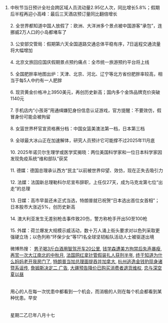 1. 中秋节当日预计全社会跨区域人员流动量2.95亿人次，同比增长5.8%；假期后半程再迎小高峰：最后三天酒店预订量同比翻倍增长 </br></br> 2. 全世界都知道中国人放假了：欧洲、大洋洲多个景点被中国游客“承包”，连挪威2万人口的小岛都堵车了 </br></br> 3. 公安部交管局：假期第六天全国道路交通总体平稳有序，7日返程交通流量将大幅增加 </br></br> 4. 北京文旅回应国庆假期景点预约痛点：全市统一旅游预约平台将上线 </br></br> 5. 全国肥胖率地图出炉：天津、北京、河北、辽宁等北方省份肥胖率较高，相当于每5人中约有一人肥胖 </br></br> 6. 现货黄金价格冲上3950美元，再创历史新高；国内多个金饰品牌克价突破1140元 </br></br> 7. 手机店内“小孩哥”用通缉嫌犯身份信息认证游戏，官方提醒：不要效仿，假冒身份可能会被拘留 </br></br> 8. 女篮世界杯官宣资格赛分档：中国女篮美澳法第一档，日本第三档 </br></br> 9. 全球最大冰山正在加速解体，研究人员预计它可能撑不过2025年11月底 </br></br> 10. 2025年诺贝尔生理学或医学奖揭晓：两位美国科学家和一位日本科学家因发现免疫系统“维和部队”获奖 </br></br> 11. 德媒：德国总理承认西方“民主”以前被世界仰望、效仿，现在正失去吸引力 </br></br> 12. 法媒：法国新总理勒科尔尼宣布辞职，上任仅27天，成为马克龙第七位“出走”的总理 </br></br> 13. 日媒：高市早苗还未正式当选，特朗普就已祝贺“日本选出首位女首相”；日本股市大涨近5%，创历史新高 </br></br> 14. 澳大利亚发生无差别枪击事件致20伤，警方称枪手开出50至100枪 </br></br> 15. 外媒：荷兰爆发大规模示威活动，数十万人涌上街头要求对以色列采取更强硬立场；以色列称“环保少女”等171名全球坚韧船队活动人士被驱逐出境 </br></br> 微博热搜：  [男子喝3斤白酒用智驾开车20公里](https://s.weibo.com/weibo?q=%E7%94%B7%E5%AD%90%E5%96%9D3%E6%96%A4%E7%99%BD%E9%85%92%E7%94%A8%E6%99%BA%E9%A9%BE%E5%BC%80%E8%BD%A620%E5%85%AC%E9%87%8C),  [钱学森遭美方拘禁后失声暴瘦](https://s.weibo.com/weibo?q=%E9%92%B1%E5%AD%A6%E6%A3%AE%E9%81%AD%E7%BE%8E%E6%96%B9%E6%8B%98%E7%A6%81%E5%90%8E%E5%A4%B1%E5%A3%B0%E6%9A%B4%E7%98%A6),  [再赏一次大江南北的中秋月](https://s.weibo.com/weibo?q=%E5%86%8D%E8%B5%8F%E4%B8%80%E6%AC%A1%E5%A4%A7%E6%B1%9F%E5%8D%97%E5%8C%97%E7%9A%84%E4%B8%AD%E7%A7%8B%E6%9C%88),  [法国网红拿针管假装扎人获刑半年](https://s.weibo.com/weibo?q=%E6%B3%95%E5%9B%BD%E7%BD%91%E7%BA%A2%E6%8B%BF%E9%92%88%E7%AE%A1%E5%81%87%E8%A3%85%E6%89%8E%E4%BA%BA%E8%8E%B7%E5%88%91%E5%8D%8A%E5%B9%B4),  [终于知道为什么妈妈老开我房门了](https://s.weibo.com/weibo?q=%E7%BB%88%E4%BA%8E%E7%9F%A5%E9%81%93%E4%B8%BA%E4%BB%80%E4%B9%88%E5%A6%88%E5%A6%88%E8%80%81%E5%BC%80%E6%88%91%E6%88%BF%E9%97%A8%E4%BA%86),  [特朗普当加总理面提吞并加拿大](https://s.weibo.com/weibo?q=%E7%89%B9%E6%9C%97%E6%99%AE%E5%BD%93%E5%8A%A0%E6%80%BB%E7%90%86%E9%9D%A2%E6%8F%90%E5%90%9E%E5%B9%B6%E5%8A%A0%E6%8B%BF%E5%A4%A7),  [杭州逃逸金钱豹现身诸暨系谣传](https://s.weibo.com/weibo?q=%E6%9D%AD%E5%B7%9E%E9%80%83%E9%80%B8%E9%87%91%E9%92%B1%E8%B1%B9%E7%8E%B0%E8%BA%AB%E8%AF%B8%E6%9A%A8%E7%B3%BB%E8%B0%A3%E4%BC%A0),  [詹姆斯决定二 广告](https://s.weibo.com/weibo?q=%E8%A9%B9%E5%A7%86%E6%96%AF%E5%86%B3%E5%AE%9A%E4%BA%8C%20%E5%B9%BF%E5%91%8A),  [大疆预告降价已购买消费者退货维权](https://s.weibo.com/weibo?q=%E5%A4%A7%E7%96%86%E9%A2%84%E5%91%8A%E9%99%8D%E4%BB%B7%E5%B7%B2%E8%B4%AD%E4%B9%B0%E6%B6%88%E8%B4%B9%E8%80%85%E9%80%80%E8%B4%A7%E7%BB%B4%E6%9D%83),  [恋与深空 夏以昼](https://s.weibo.com/weibo?q=%E6%81%8B%E4%B8%8E%E6%B7%B1%E7%A9%BA%20%E5%A4%8F%E4%BB%A5%E6%98%BC)
</br></br></br>用心的人在每一次忧患中都看到一个机会，而消极的人则在每个机会都看到某种忧患。早安</br></br></br>星期二乙巳年八月十七